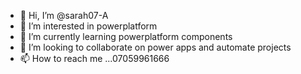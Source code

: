 - 👋 Hi, I’m @sarah07-A
- 👀 I’m interested in powerplatform
- 🌱 I’m currently learning powerplatform components
- 💞️ I’m looking to collaborate on power apps and automate projects
- 📫 How to reach me ...07059961666

<!---
sarah07-A/sarah07-A is a ✨ special ✨ repository because its `README.md` (this file) appears on your GitHub profile.
You can click the Preview link to take a look at your changes.
--->
